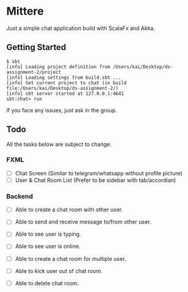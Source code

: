 # Mittere
Just a simple chat application build with ScalaFx and Akka.

## Getting Started
```
$ sbt
[info] Loading project definition from /Users/kai/Desktop/ds-assignment-2/project
[info] Loading settings from build.sbt ...
[info] Set current project to chat (in build file:/Users/kai/Desktop/ds-assignment-2/)
[info] sbt server started at 127.0.0.1:4641
sbt:chat> run
```

If you face any issues, just ask in the group.

## Todo
All the tasks below are subject to change.

### FXML
- [ ] Chat Screen (Similar to telegram/whatsapp without profile picture)
- [ ] User & Chat Room List (Prefer to be sidebar with tab/accordian)

### Backend
- [ ] Able to create a chat room with other user.
- [ ] Able to send and receive message to/from other user.
- [ ] Able to see user is typing.
- [ ] Able to see user is online.
- [ ] Able to create a chat room for multiple user.
- [ ] Able to kick user out of chat room.
- [ ] Able to delete chat room.








